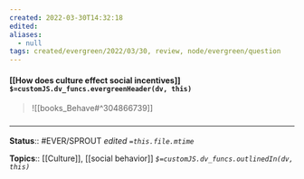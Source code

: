 ```yaml
---
created: 2022-03-30T14:32:18 
edited: 
aliases:
  - null
tags: created/evergreen/2022/03/30, review, node/evergreen/question
---
```


#### [[How does culture effect social incentives]] `$=customJS.dv_funcs.evergreenHeader(dv, this)`


> ![[books_Behave#^304866739]]

### <hr class="footnote"/>

**Status**:: #EVER/SPROUT
*edited `=this.file.mtime`*

**Topics**:: [[Culture]], [[social behavior]]
*`$=customJS.dv_funcs.outlinedIn(dv, this)`*
